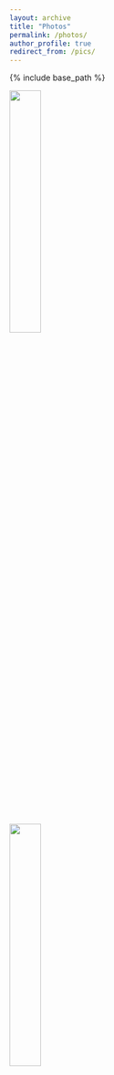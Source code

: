 ```yaml
---
layout: archive
title: "Photos"
permalink: /photos/
author_profile: true
redirect_from: /pics/
---
```


{% include base_path %}

[<img src="/images/bio-photo.jpg" width="33%">](http://instagram.com/)  
[<img src="/images/bio-photo.jpg" width="33%">](http://instagram.com/) 